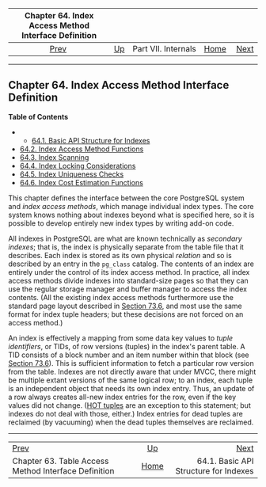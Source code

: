 <!--?xml version="1.0" encoding="UTF-8" standalone="no"?-->

|             Chapter 64. Index Access Method Interface Definition             |                                            |                     |                                                       |                                                                 |
| :--------------------------------------------------------------------------: | :----------------------------------------- | :-----------------: | ----------------------------------------------------: | --------------------------------------------------------------: |
| [Prev](tableam.html "Chapter 63. Table Access Method Interface Definition")  | [Up](internals.html "Part VII. Internals") | Part VII. Internals | [Home](index.html "PostgreSQL 17devel Documentation") |  [Next](index-api.html "64.1. Basic API Structure for Indexes") |

***

## Chapter 64. Index Access Method Interface Definition

**Table of Contents**

  * *   [64.1. Basic API Structure for Indexes](index-api.html)
  * [64.2. Index Access Method Functions](index-functions.html)
  * [64.3. Index Scanning](index-scanning.html)
  * [64.4. Index Locking Considerations](index-locking.html)
  * [64.5. Index Uniqueness Checks](index-unique-checks.html)
  * [64.6. Index Cost Estimation Functions](index-cost-estimation.html)

This chapter defines the interface between the core PostgreSQL system and *index access methods*, which manage individual index types. The core system knows nothing about indexes beyond what is specified here, so it is possible to develop entirely new index types by writing add-on code.

All indexes in PostgreSQL are what are known technically as *secondary indexes*; that is, the index is physically separate from the table file that it describes. Each index is stored as its own physical *relation* and so is described by an entry in the `pg_class` catalog. The contents of an index are entirely under the control of its index access method. In practice, all index access methods divide indexes into standard-size pages so that they can use the regular storage manager and buffer manager to access the index contents. (All the existing index access methods furthermore use the standard page layout described in [Section 73.6](storage-page-layout.html "73.6. Database Page Layout"), and most use the same format for index tuple headers; but these decisions are not forced on an access method.)

An index is effectively a mapping from some data key values to *tuple identifiers*, or TIDs, of row versions (tuples) in the index's parent table. A TID consists of a block number and an item number within that block (see [Section 73.6](storage-page-layout.html "73.6. Database Page Layout")). This is sufficient information to fetch a particular row version from the table. Indexes are not directly aware that under MVCC, there might be multiple extant versions of the same logical row; to an index, each tuple is an independent object that needs its own index entry. Thus, an update of a row always creates all-new index entries for the row, even if the key values did not change. ([HOT tuples](storage-hot.html "73.7. Heap-Only Tuples (HOT)") are an exception to this statement; but indexes do not deal with those, either.) Index entries for dead tuples are reclaimed (by vacuuming) when the dead tuples themselves are reclaimed.

***

|                                                                              |                                                       |                                                                 |
| :--------------------------------------------------------------------------- | :---------------------------------------------------: | --------------------------------------------------------------: |
| [Prev](tableam.html "Chapter 63. Table Access Method Interface Definition")  |       [Up](internals.html "Part VII. Internals")      |  [Next](index-api.html "64.1. Basic API Structure for Indexes") |
| Chapter 63. Table Access Method Interface Definition                         | [Home](index.html "PostgreSQL 17devel Documentation") |                           64.1. Basic API Structure for Indexes |
